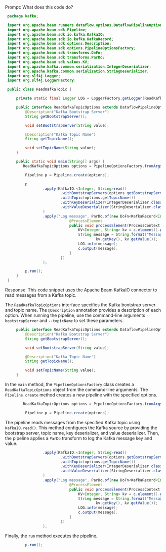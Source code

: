 Prompt:
What does this code do?

```java
 package kafka;

 import org.apache.beam.runners.dataflow.options.DataflowPipelineOptions;
 import org.apache.beam.sdk.Pipeline;
 import org.apache.beam.sdk.io.kafka.KafkaIO;
 import org.apache.beam.sdk.io.kafka.KafkaRecord;
 import org.apache.beam.sdk.options.Description;
 import org.apache.beam.sdk.options.PipelineOptionsFactory;
 import org.apache.beam.sdk.transforms.DoFn;
 import org.apache.beam.sdk.transforms.ParDo;
 import org.apache.beam.sdk.values.KV;
 import org.apache.kafka.common.serialization.IntegerDeserializer;
 import org.apache.kafka.common.serialization.StringDeserializer;
 import org.slf4j.Logger;
 import org.slf4j.LoggerFactory;

 public class ReadKafkaTopic {

     private static final Logger LOG = LoggerFactory.getLogger(ReadKafkaTopic.class);

     public interface ReadKafkaTopicOptions extends DataflowPipelineOptions {
         @Description("Kafka Bootstrap Server")
         String getBootstrapServer();

         void setBootstrapServer(String value);

         @Description("Kafka Topic Name")
         String getTopicName();

         void setTopicName(String value);
     }

     public static void main(String[] args) {
        ReadKafkaTopicOptions options = PipelineOptionsFactory.fromArgs(args).withValidation().as(ReadKafkaTopicOptions.class);

         Pipeline p = Pipeline.create(options);

         p
                 .apply(KafkaIO.<Integer, String>read()
                         .withBootstrapServers(options.getBootstrapServer())
                         .withTopic(options.getTopicName())
                         .withKeyDeserializer(IntegerDeserializer.class)
                         .withValueDeserializer(StringDeserializer.class)
                 )
                 .apply("Log message", ParDo.of(new DoFn<KafkaRecord<Integer, String>, String>() {
                             @ProcessElement
                             public void processElement(ProcessContext c) {
                                 KV<Integer, String> kv = c.element().getKV();
                                 String message = String.format("Message Key: %s, Message Value: %s",
                                         kv.getKey(), kv.getValue());
                                 LOG.info(message);
                                 c.output(message);
                             }
                         })
                 );

         p.run();
     }
 }
```

Response:
This code snippet uses the Apache Beam KafkaIO connector to read messages from a Kafka topic.

The `ReadKafkaTopicOptions` interface specifies the Kafka bootstrap server and topic name. The `@Description` annotation provides a description of each option. When running the pipeline, use the command-line arguments `--bootstrapServer` and `--topicName` to set these parameters.

```java
     public interface ReadKafkaTopicOptions extends DataflowPipelineOptions {
         @Description("Kafka Bootstrap Server")
         String getBootstrapServer();

         void setBootstrapServer(String value);

         @Description("Kafka Topic Name")
         String getTopicName();

         void setTopicName(String value);
     }
```
In the `main` method, the `PipelineOptionsFactory` class creates a `ReadKafkaTopicOptions` object from the command-line arguments. The `Pipeline.create` method creates a new pipeline with the specified options.

```java
        ReadKafkaTopicOptions options = PipelineOptionsFactory.fromArgs(args).withValidation().as(ReadKafkaTopicOptions.class);

         Pipeline p = Pipeline.create(options);
```

The pipeline reads messages from the specified Kafka topic using `KafkaIO.read()`. This method configures the Kafka source by providing the bootstrap server, topic name, key deserializer, and value deserializer. Then, the pipeline applies a `ParDo` transform to log the Kafka message key and value.

```java
                 .apply(KafkaIO.<Integer, String>read()
                         .withBootstrapServers(options.getBootstrapServer())
                         .withTopic(options.getTopicName())
                         .withKeyDeserializer(IntegerDeserializer.class)
                         .withValueDeserializer(StringDeserializer.class)
                 )
                 .apply("Log message", ParDo.of(new DoFn<KafkaRecord<Integer, String>, String>() {
                             @ProcessElement
                             public void processElement(ProcessContext c) {
                                 KV<Integer, String> kv = c.element().getKV();
                                 String message = String.format("Message Key: %s, Message Value: %s",
                                         kv.getKey(), kv.getValue());
                                 LOG.info(message);
                                 c.output(message);
                             }
                         })
                 );
```

Finally, the `run` method executes the pipeline.

```java
         p.run();
```